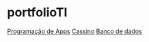 # portfolioTI
[Programação de Apps](https://github.com/Osunosairou/portfolioTI/tree/main/Calculadora%20de%20horarios)
[Cassino](https://github.com/Osunosairou/portfolioTI/tree/main/Cassino)
[Banco de dados](https://github.com/Osunosairou/portfolioTI/tree/main/Ultimo%20trabalho%20de%20banco%20de%20dados)
